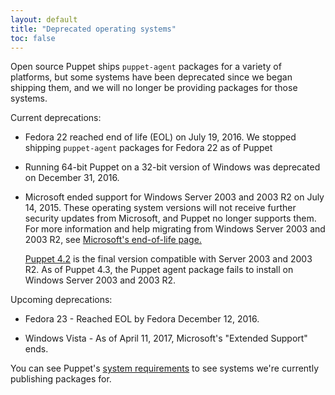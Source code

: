```yaml
---
layout: default
title: "Deprecated operating systems"
toc: false
---
```


Open source Puppet ships `puppet-agent` packages for a variety of platforms, but some systems have been deprecated since we began shipping them, and we will no longer be providing packages for those systems. 

Current deprecations:

* Fedora 22 reached end of life (EOL) on July 19, 2016. We stopped shipping `puppet-agent` packages for Fedora 22 as of Puppet

* Running 64-bit Puppet on a 32-bit version of Windows was deprecated on December 31, 2016. 

* Microsoft ended support for Windows Server 2003 and 2003 R2 on July 14, 2015. These operating system versions will not receive further security updates from Microsoft, and Puppet no longer supports them. For more information and help migrating from Windows Server 2003 and 2003 R2, see [Microsoft's end-of-life page.](https://www.microsoft.com/en-us/server-cloud/products/windows-server-2003/)

  [Puppet 4.2](/puppet/4.2/) is the final version compatible with Server 2003 and 2003 R2. As of Puppet 4.3, the Puppet agent package fails to install on Windows Server 2003 and 2003 R2.


Upcoming deprecations:

* Fedora 23 - Reached EOL by Fedora December 12, 2016.

* Windows Vista - As of April 11, 2017, Microsoft's "Extended Support" ends.

You can see Puppet's [system requirements](./system_requirements.html) to see systems we're currently publishing packages for.

